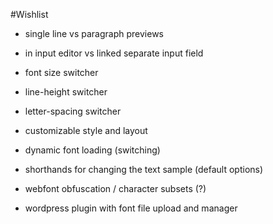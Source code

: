 #Wishlist

* single line vs paragraph previews
* in input editor vs linked separate input field
* font size switcher
* line-height switcher
* letter-spacing switcher
* customizable style and layout
* dynamic font loading (switching)
* shorthands for changing the text sample (default options)

* webfont obfuscation / character subsets (?)
* wordpress plugin with font file upload and manager